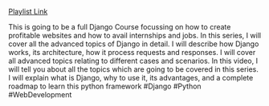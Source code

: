 [Playlist Link](https://youtube.com/playlist?list=PLLz6Bi1mIXhEXEnfAgUJXB0vLjHkyee6q)

This is going to be a full Django Course focussing on how to create profitable websites and how to avail internships and jobs. In this series, I will cover all the advanced topics of Django in detail. I will describe how Django works, its architecture, how it process requests and responses. I will cover all advanced topics relating to different cases and scenarios. In this video, I will tell you about all the topics which are going to be covered in this series. I will explain what is Django, why to use it, its advantages, and a complete roadmap to learn this python framework
#Django #Python #WebDevelopment
